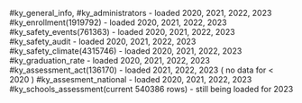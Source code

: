 #ky_general_info, #ky_administrators    -  loaded 2020, 2021, 2022, 2023
#ky_enrollment(1919792)	                - loaded 2020, 2021, 2022, 2023
#ky_safety_events(761363)               - loaded 2020, 2021, 2022, 2023
#ky_safety_audit			            - loaded 2020, 2021, 2022, 2023
#ky_safety_climate(4315746)             - loaded 2020, 2021, 2022, 2023
#ky_graduation_rate			            - loaded 2020, 2021, 2022, 2023
#ky_assessment_act(136170)	            - loaded 2021, 2022, 2023 ( no data for < 2020 )
#ky_assesment_national		            - loaded 2020, 2021, 2022, 2023
#ky_schools_assessment(current 540386 rows) - still being loaded for 2023